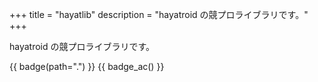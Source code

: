 +++
title = "hayatlib"
description = "hayatroid の競プロライブラリです。"
+++

hayatroid の競プロライブラリです。

{{ badge(path=".") }}
{{ badge_ac() }}
